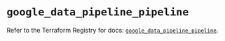 # `google_data_pipeline_pipeline`

Refer to the Terraform Registry for docs: [`google_data_pipeline_pipeline`](https://registry.terraform.io/providers/hashicorp/google/5.33.0/docs/resources/data_pipeline_pipeline).
